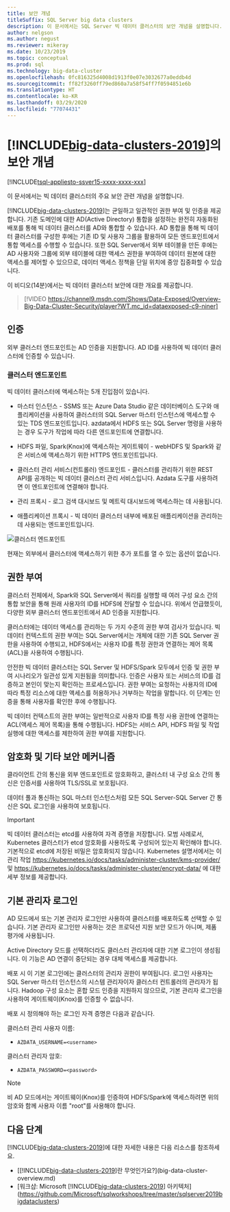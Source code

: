 ```yaml
---
title: 보안 개념
titleSuffix: SQL Server big data clusters
description: 이 문서에서는 SQL Server 빅 데이터 클러스터의 보안 개념을 설명합니다. 이 내용에는 클러스터 엔드포인트 및 클러스터 인증 설명이 포함됩니다.
author: nelgson
ms.author: negust
ms.reviewer: mikeray
ms.date: 10/23/2019
ms.topic: conceptual
ms.prod: sql
ms.technology: big-data-cluster
ms.openlocfilehash: 0fc816325d4008d1913f0e07e3032677a0eddb4d
ms.sourcegitcommit: ff82f3260ff79ed860a7a58f54ff7f0594851e6b
ms.translationtype: HT
ms.contentlocale: ko-KR
ms.lasthandoff: 03/29/2020
ms.locfileid: "77074431"
---
```

# <a name="security-concepts-for-big-data-clusters-2019"></a>[!INCLUDE[big-data-clusters-2019](../includes/ssbigdataclusters-ss-nover.md)]의 보안 개념

[!INCLUDE[tsql-appliesto-ssver15-xxxx-xxxx-xxx](../includes/tsql-appliesto-ssver15-xxxx-xxxx-xxx.md)]

이 문서에서는 빅 데이터 클러스터의 주요 보안 관련 개념을 설명합니다.

[!INCLUDE[big-data-clusters-2019](../includes/ssbigdataclusters-ss-nover.md)]는 균일하고 일관적인 권한 부여 및 인증을 제공합니다. 기존 도메인에 대한 AD(Active Directory) 통합을 설정하는 완전히 자동화된 배포를 통해 빅 데이터 클러스터를 AD와 통합할 수 있습니다. AD 통합을 통해 빅 데이터 클러스터를 구성한 후에는 기존 ID 및 사용자 그룹을 활용하여 모든 엔드포인트에서 통합 액세스를 수행할 수 있습니다. 또한 SQL Server에서 외부 테이블을 만든 후에는 AD 사용자와 그룹에 외부 테이블에 대한 액세스 권한을 부여하여 데이터 원본에 대한 액세스를 제어할 수 있으므로, 데이터 액세스 정책을 단일 위치에 중앙 집중화할 수 있습니다.

이 비디오(14분)에서는 빅 데이터 클러스터 보안에 대한 개요를 제공합니다.

> [!VIDEO https://channel9.msdn.com/Shows/Data-Exposed/Overview-Big-Data-Cluster-Security/player?WT.mc_id=dataexposed-c9-niner]


## <a name="authentication"></a>인증

외부 클러스터 엔드포인트는 AD 인증을 지원합니다. AD ID를 사용하여 빅 데이터 클러스터에 인증할 수 있습니다.

### <a name="cluster-endpoints"></a>클러스터 엔드포인트

빅 데이터 클러스터에 액세스하는 5개 진입점이 있습니다.

* 마스터 인스턴스 - SSMS 또는 Azure Data Studio 같은 데이터베이스 도구와 애플리케이션을 사용하여 클러스터의 SQL Server 마스터 인스턴스에 액세스할 수 있는 TDS 엔드포인트입니다. azdata에서 HDFS 또는 SQL Server 명령을 사용하는 경우 도구가 작업에 따라 다른 엔드포인트에 연결합니다.

* HDFS 파일, Spark(Knox)에 액세스하는 게이트웨이 - webHDFS 및 Spark와 같은 서비스에 액세스하기 위한 HTTPS 엔드포인트입니다.

* 클러스터 관리 서비스(컨트롤러) 엔드포인트 - 클러스터를 관리하기 위한 REST API를 공개하는 빅 데이터 클러스터 관리 서비스입니다. Azdata 도구를 사용하려면 이 엔드포인트에 연결해야 합니다.

* 관리 프록시 - 로그 검색 대시보드 및 메트릭 대시보드에 액세스하는 데 사용됩니다.

* 애플리케이션 프록시 - 빅 데이터 클러스터 내부에 배포된 애플리케이션을 관리하는 데 사용되는 엔드포인트입니다.

![클러스터 엔드포인트](media/concept-security/cluster_endpoints.png)

현재는 외부에서 클러스터에 액세스하기 위한 추가 포트를 열 수 있는 옵션이 없습니다.

## <a name="authorization"></a>권한 부여

클러스터 전체에서, Spark와 SQL Server에서 쿼리를 실행할 때 여러 구성 요소 간의 통합 보안을 통해 원래 사용자의 ID를 HDFS에 전달할 수 있습니다. 위에서 언급했듯이, 다양한 외부 클러스터 엔드포인트에서 AD 인증을 지원합니다.

클러스터에는 데이터 액세스를 관리하는 두 가지 수준의 권한 부여 검사가 있습니다. 빅 데이터 컨텍스트의 권한 부여는 SQL Server에서는 개체에 대한 기존 SQL Server 권한을 사용하여 수행되고, HDFS에서는 사용자 ID를 특정 권한과 연결하는 제어 목록(ACL)을 사용하여 수행됩니다.

안전한 빅 데이터 클러스터는 SQL Server 및 HDFS/Spark 모두에서 인증 및 권한 부여 시나리오가 일관성 있게 지원됨을 의미합니다. 인증은 사용자 또는 서비스의 ID를 검증하고 본인이 맞는지 확인하는 프로세스입니다. 권한 부여는 요청하는 사용자의 ID에 따라 특정 리소스에 대한 액세스를 허용하거나 거부하는 작업을 말합니다. 이 단계는 인증을 통해 사용자를 확인한 후에 수행됩니다.

빅 데이터 컨텍스트의 권한 부여는 일반적으로 사용자 ID를 특정 사용 권한에 연결하는 ACL(액세스 제어 목록)을 통해 수행됩니다. HDFS는 서비스 API, HDFS 파일 및 작업 실행에 대한 액세스를 제한하여 권한 부여를 지원합니다.

## <a name="encryption-and-other-security-mechanisms"></a>암호화 및 기타 보안 메커니즘

클라이언트 간의 통신을 외부 엔드포인트로 암호화하고, 클러스터 내 구성 요소 간의 통신은 인증서를 사용하여 TLS/SSL로 보호됩니다.

데이터 풀과 통신하는 SQL 마스터 인스턴스처럼 모든 SQL Server-SQL Server 간 통신은 SQL 로그인을 사용하여 보호됩니다.

> [!IMPORTANT]
>  빅 데이터 클러스터는 etcd를 사용하여 자격 증명을 저장합니다. 모범 사례로서, Kubernetes 클러스터가 etcd 암호화를 사용하도록 구성되어 있는지 확인해야 합니다. 기본적으로 etcd에 저장된 비밀은 암호화되지 않습니다. Kubernetes 설명서에서는 이 관리 작업 https://kubernetes.io/docs/tasks/administer-cluster/kms-provider/ 및 https://kubernetes.io/docs/tasks/administer-cluster/encrypt-data/ 에 대한 세부 정보를 제공합니다.


## <a name="basic-administrator-login"></a>기본 관리자 로그인

AD 모드에서 또는 기본 관리자 로그인만 사용하여 클러스터를 배포하도록 선택할 수 있습니다. 기본 관리자 로그인만 사용하는 것은 프로덕션 지원 보안 모드가 아니며, 제품 평가에 사용됩니다.

Active Directory 모드를 선택하더라도 클러스터 관리자에 대한 기본 로그인이 생성됩니다. 이 기능은 AD 연결이 중단되는 경우 대체 액세스를 제공합니다.

배포 시 이 기본 로그인에는 클러스터의 관리자 권한이 부여됩니다. 로그인 사용자는 SQL Server 마스터 인스턴스의 시스템 관리자이자 클러스터 컨트롤러의 관리자가 됩니다.
Hadoop 구성 요소는 혼합 모드 인증을 지원하지 않으므로, 기본 관리자 로그인을 사용하여 게이트웨이(Knox)를 인증할 수 없습니다.

배포 시 정의해야 하는 로그인 자격 증명은 다음과 같습니다.

클러스터 관리 사용자 이름:
 + `AZDATA_USERNAME=<username>`

클러스터 관리자 암호:  
 + `AZDATA_PASSWORD=<password>`

> [!NOTE]
> 비 AD 모드에서는 게이트웨이(Knox)를 인증하여 HDFS/Spark에 액세스하려면 위의 암호와 함께 사용자 이름 "root"를 사용해야 합니다.

## <a name="next-steps"></a>다음 단계

[!INCLUDE[big-data-clusters-2019](../includes/ssbigdataclusters-ss-nover.md)]에 대한 자세한 내용은 다음 리소스를 참조하세요.

- [[!INCLUDE[big-data-clusters-2019](../includes/ssbigdataclusters-ver15.md)]란 무엇인가요?](big-data-cluster-overview.md)
- [워크샵: Microsoft [!INCLUDE[big-data-clusters-2019](../includes/ssbigdataclusters-ss-nover.md)] 아키텍처](https://github.com/Microsoft/sqlworkshops/tree/master/sqlserver2019bigdataclusters)
